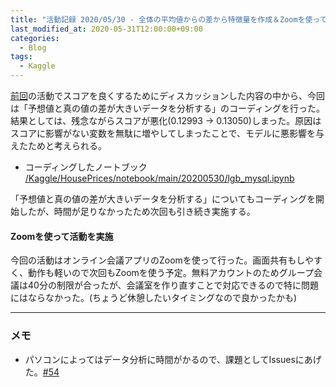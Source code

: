 ```yaml
---
title: "活動記録 2020/05/30 - 全体の平均値からの差から特徴量を作成＆Zoomを使って活動を実施"
last_modified_at: 2020-05-31T12:00:00+09:00
categories:
  - Blog
tags:
  - Kaggle
---
```


[前回](https://codeseterpie.github.io/blog/report_20200523/)の活動でスコアを良くするためにディスカッションした内容の中から、今回は「予想値と真の値の差が大きいデータを分析する」のコーディングを行った。  
結果としては、残念ながらスコアが悪化(0.12993 → 0.13050)しまった。原因はスコアに影響がない変数を無駄に増やしてしまったことで、モデルに悪影響を与えたためと考えられる。

* コーディングしたノートブック  
  [/Kaggle/HousePrices/notebook/main/20200530/lgb_mysql.ipynb](https://github.com/CodeSeterpie/CodeSeterpie/blob/develop/Kaggle/HousePrices/notebook/main/20200530/lgb_mysql.ipynb)

「予想値と真の値の差が大きいデータを分析する」についてもコーディングを開始したが、時間が足りなかったため次回も引き続き実施する。

#### Zoomを使って活動を実施
今回の活動はオンライン会議アプリのZoomを使って行った。画面共有もしやすく、動作も軽いので次回もZoomを使う予定。無料アカウントのためグループ会議は40分の制限が合ったが、会議室を作り直すことで対応できるので特に問題にはならなかった。(ちょうど休憩したいタイミングなので良かったかも)

---

### メモ
* パソコンによってはデータ分析に時間がかるので、課題としてIssuesにあげた。[#54](https://github.com/CodeSeterpie/CodeSeterpie/issues/54)

